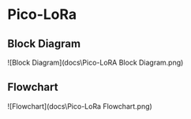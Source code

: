 # Pico-LoRa
## Block Diagram
![Block Diagram](docs\Pico-LoRA Block Diagram.png)

## Flowchart
![Flowchart](docs\Pico-LoRa Flowchart.png)